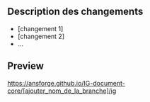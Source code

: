 ## Description des changements

* [changement 1]
* [changement 2]
* ...

## Preview

https://ansforge.github.io/IG-document-core/[ajouter_nom_de_la_branche]/ig
